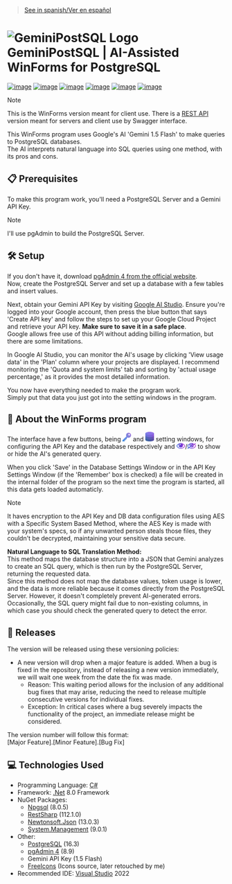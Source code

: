 > [See in spanish/Ver en español](https://github.com/LuisMiSanVe/GeminiPostSQL/tree/spanish)
# <img src="https://github.com/LuisMiSanVe/GeminiPostSQL/blob/main/AiPostgreWinForms/Resources/icon.ico" width="40" alt="GeminiPostSQL Logo"> GeminiPostSQL | AI-Assisted WinForms for PostgreSQL
[![image](https://img.shields.io/badge/C%23-239120?style=for-the-badge&logo=csharp&logoColor=white)](https://dotnet.microsoft.com/en-us/languages/csharp)
[![image](https://img.shields.io/badge/.NET-5C2D91?style=for-the-badge&logo=.net&logoColor=white)](https://dotnet.microsoft.com/en-us/learn/dotnet/what-is-dotnet)
[![image](https://img.shields.io/badge/postgres-%23316192.svg?style=for-the-badge&logo=postgresql&logoColor=white)](https://www.postgresql.org/)
[![image](https://img.shields.io/badge/json-5E5C5C?style=for-the-badge&logo=json&logoColor=white)](https://www.newtonsoft.com/json)
[![image](https://img.shields.io/badge/Google%20Gemini-8E75B2?style=for-the-badge&logo=googlegemini&logoColor=white)](https://aistudio.google.com/app/apikey)
[![image](https://img.shields.io/badge/Visual_Studio-5C2D91?style=for-the-badge&logo=visual%20studio&logoColor=white)](https://visualstudio.microsoft.com/)

>[!NOTE]
> This is the WinForms version meant for client use. There is a [REST API](https://github.com/LuisMiSanVe/AIPostgreAssistant_API/tree/main) version meant for servers and client use by Swagger interface.

This WinForms program uses Google's AI 'Gemini 1.5 Flash' to make queries to PostgreSQL databases.  
The AI interprets natural language into SQL queries using one method, with its pros and cons.

## 📋 Prerequisites
To make this program work, you'll need a PostgreSQL Server and a Gemini API Key.

> [!NOTE]  
> I'll use pgAdmin to build the PostgreSQL Server.

## 🛠️ Setup
If you don't have it, download [pgAdmin 4 from the official website](https://www.pgadmin.org/download/).  
Now, create the PostgreSQL Server and set up a database with a few tables and insert values.

Next, obtain your Gemini API Key by visiting [Google AI Studio](https://aistudio.google.com/app/apikey). Ensure you're logged into your Google account, then press the blue button that says 'Create API key' and follow the steps to set up your Google Cloud Project and retrieve your API key. **Make sure to save it in a safe place**.  
Google allows free use of this API without adding billing information, but there are some limitations.

In Google AI Studio, you can monitor the AI's usage by clicking 'View usage data' in the 'Plan' column where your projects are displayed. I recommend monitoring the 'Quota and system limits' tab and sorting by 'actual usage percentage,' as it provides the most detailed information.

You now have everything needed to make the program work.  
Simply put that data you just got into the setting windows in the program.

## 📖 About the WinForms program
The interface have a few buttons, being <img src="https://github.com/LuisMiSanVe/GeminiPostSQL/blob/main/AiPostgreWinForms/Resources/key.png" width="20" alt="API Key Settings"> and <img src="https://github.com/LuisMiSanVe/GeminiPostSQL/blob/main/AiPostgreWinForms/Resources/db.png" width="20" alt="Database Settings"> setting windows, for configuring the API Key and the database respectively and <img src="https://github.com/LuisMiSanVe/GeminiPostSQL/blob/main/AiPostgreWinForms/Resources/show.png" width="20" alt="Show SQL">/<img src="https://github.com/LuisMiSanVe/GeminiPostSQL/blob/main/AiPostgreWinForms/Resources/hide.png" width="20" alt="Hide SQL"> to show or hide the AI's generated query.

When you click 'Save' in the Database Settings Window or in the API Key Settings Window (if the 'Remember' box is checked) a file will be created in the internal folder of the program so the next time the program is started, all this data gets loaded automaticly.
> [!NOTE]
> It haves encryption to the API Key and DB data configuration files using AES with a Specific System Based Method, where the AES Key is made with your system's specs, so if any unwanted person steals those files, they couldn't be decrypted, maintaining your sensitive data secure.

**Natural Language to SQL Translation Method:**  
This method maps the database structure into a JSON that Gemini analyzes to create an SQL query, which is then run by the PostgreSQL Server, returning the requested data.  
Since this method does not map the database values, token usage is lower, and the data is more reliable because it comes directly from the PostgreSQL Server. However, it doesn't completely prevent AI-generated errors. Occasionally, the SQL query might fail due to non-existing columns, in which case you should check the generated query to detect the error.

## 🚀 Releases
The version will be released using these versioning policies:
- A new version will drop when a major feature is added.
When a bug is fixed in the repository, instead of releasing a new version immediately, we will wait one week from the date the fix was made.
  - Reason: This waiting period allows for the inclusion of any additional bug fixes that may arise, reducing the need to release multiple consecutive versions for individual fixes.
  - Exception: In critical cases where a bug severely impacts the functionality of the project, an immediate release might be considered.

The version number will follow this format: \
\[Major Feature\].\[Minor Feature\].\[Bug Fix\]

## 💻 Technologies Used
- Programming Language: [C#](https://dotnet.microsoft.com/en-us/languages/csharp)
- Framework: [.Net](https://dotnet.microsoft.com/en-us/learn/dotnet/what-is-dotnet) 8.0 Framework
- NuGet Packages:
  - [Npgsql](https://www.npgsql.org/) (8.0.5)
  - [RestSharp](https://restsharp.dev/) (112.1.0)
  - [Newtonsoft.Json](https://www.newtonsoft.com/json) (13.0.3)
  - [System.Management](https://learn.microsoft.com/es-es/dotnet/api/system.management?view=netframework-1.1) (9.0.1)
- Other:
  - [PostgreSQL](https://www.postgresql.org/) (16.3)
  - [pgAdmin 4](https://www.pgadmin.org/) (8.9)
  - Gemini API Key (1.5 Flash)
  - [FreeIcons](https://freeicons.io/) (Icons source, later retouched by me)
- Recommended IDE: [Visual Studio](https://visualstudio.microsoft.com/) 2022
